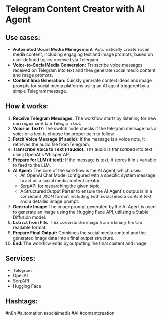 # Telegram Content Creator with AI Agent

## Use cases:

*   **Automated Social Media Management:** Automatically create social media content, including engaging text and image prompts, based on user-defined topics received via Telegram.
*   **Voice-to-Social Media Conversion:** Transcribe voice messages received on Telegram into text and then generate social media content and image prompts.
*   **Content Idea Generation:** Quickly generate content ideas and image prompts for social media platforms using an AI agent triggered by a simple Telegram message.

## How it works:

1.  **Receive Telegram Messages:** The workflow starts by listening for new messages sent to a Telegram bot.
2.  **Voice or Text?**: The switch node checks if the telegram message has a voice or a text to choose the proper path to follow.
3.  **Fetch Voice Message (if audio):** If the message is a voice note, it retrieves the audio file from Telegram.
4.  **Transcribe Voice to Text (if audio):** The audio is transcribed into text using OpenAI's Whisper API.
5.  **Prepare for LLM (if text):** If the message is text, it stores it in a variable to feed to the LLM.
6.  **AI Agent:** The core of the workflow is the AI Agent, which uses:
    *   An OpenAI Chat Model configured with a specific system message to act as a social media content creator.
    *   SerpAPI for researching the given topic.
    *   A Structured Output Parser to ensure the AI Agent's output is in a consistent JSON format, including both social media content text and a detailed image prompt.
7.  **Generate Image:** The image prompt generated by the AI Agent is used to generate an image using the Hugging Face API, utilizing a Stable Diffusion model.
8.  **Extract from File:** This converts the image from a binary file to a readable format.
9.  **Prepare Final Output:** Combines the social media content and the generated image data into a final output structure.
10. **End:** The workflow ends by outputting the final content and image.

## Services:

*   Telegram
*   OpenAI
*   SerpAPI
*   Hugging Face

## Hashtags:

#n8n #automation #socialmedia #AI #contentcreation
